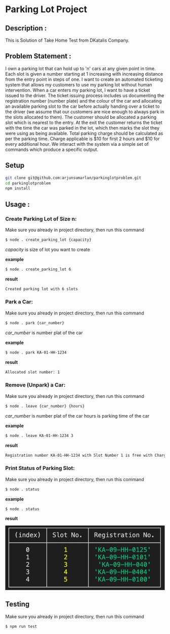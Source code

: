 # Parking Lot Project
## Description :
This is Solution of Take Home Test from DKatalis Company.

## Problem Statement :
I own a parking lot that can hold up to 'n' cars at any given point in time. Each slot is given a number starting at 1 increasing with increasing distance from the entry point in steps of one. I want to create an automated ticketing system that allows my customers to use my parking lot without human intervention. When a car enters my parking lot, I want to have a ticket issued to the driver. The ticket issuing process includes us documenting the registration number (number plate) and the colour of the car and allocating an available parking slot to the car before actually handing over a ticket to the driver (we assume that our customers are nice enough to always park in the slots allocated to them). The customer should be allocated a parking slot which is nearest to the entry. At the exit the customer returns the ticket with the time the car was parked in the lot, which then marks the slot they were using as being available. Total parking charge should be calculated as per the parking time. Charge applicable is $10 for first 2 hours and $10 for every additional hour. We interact with the system via a simple set of commands which produce a specific output.

## Setup
```bash
git clone git@github.com:arjunsumarlan/parkinglotproblem.git
cd parkinglotproblem
npm install
```

## Usage :
### Create Parking Lot of Size n:
Make sure you already in project directory, then run this command
```bash
$ node . create_parking_lot {capacity}
```
*capacity* is size of lot you want to create

**example**
```bash
$ node . create_parking_lot 6
```
**result**
```bash
Created parking lot with 6 slots
```

### Park a Car:
Make sure you already in project directory, then run this command
```bash
$ node . park {car_number}
```
*car_number* is number plat of the car

**example**
```bash
$ node . park KA-01-HH-1234
```
**result**
```bash
Allocated slot number: 1
```

### Remove (Unpark) a Car:
Make sure you already in project directory, then run this command
```bash
$ node . leave {car_number} {hours}
```
*car_number* is number plat of the car hours is parking time of the car

**example**
```bash
$ node . leave KA-01-HH-1234 3
```
**result**
```bash
Registration number KA-01-HH-1234 with Slot Number 1 is free with Charge 20
```

### Print Status of Parking Slot:
Make sure you already in project directory, then run this command
```bash
$ node . status
```
**example**
```bash
$ node . status
```
**result**

![screenshot](https://github.com/arjunsumarlan/parkinglotproblem/blob/master/status.png?raw=true)

## Testing
Make sure you already in project directory, then run this command
```bash
$ npm run test
```
